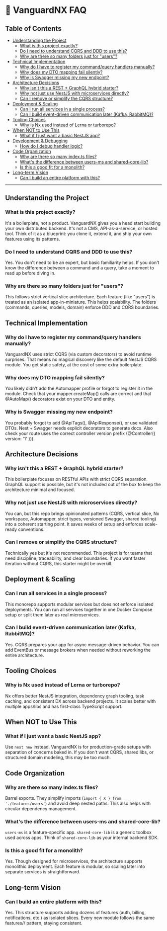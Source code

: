 # 🤔 VanguardNX FAQ

## Table of Contents

- [Understanding the Project](#understanding-the-project)
  - [What is this project exactly?](#what-is-this-project-exactly)
  - [Do I need to understand CQRS and DDD to use this?](#do-i-need-to-understand-cqrs-and-ddd-to-use-this)
  - [Why are there so many folders just for "users"?](#why-are-there-so-many-folders-just-for-users)
- [Technical Implementation](#technical-implementation)
  - [Why do I have to register my command/query handlers manually?](#why-do-i-have-to-register-my-commandquery-handlers-manually)
  - [Why does my DTO mapping fail silently?](#why-does-my-dto-mapping-fail-silently)
  - [Why is Swagger missing my new endpoint?](#why-is-swagger-missing-my-new-endpoint)
- [Architecture Decisions](#architecture-decisions)
  - [Why isn't this a REST + GraphQL hybrid starter?](#why-isnt-this-a-rest--graphql-hybrid-starter)
  - [Why not just use NestJS with microservices directly?](#why-not-just-use-nestjs-with-microservices-directly)
  - [Can I remove or simplify the CQRS structure?](#can-i-remove-or-simplify-the-cqrs-structure)
- [Deployment & Scaling](#deployment--scaling)
  - [Can I run all services in a single process?](#can-i-run-all-services-in-a-single-process)
  - [Can I build event-driven communication later (Kafka, RabbitMQ)?](#can-i-build-event-driven-communication-later-kafka-rabbitmq)
- [Tooling Choices](#tooling-choices)
  - [Why is Nx used instead of Lerna or turborepo?](#why-is-nx-used-instead-of-lerna-or-turborepo)
- [When NOT to Use This](#when-not-to-use-this)
  - [What if I just want a basic NestJS app?](#what-if-i-just-want-a-basic-nestjs-app)
- [Development & Debugging](#development--debugging)
  - [How do I debug handler logic?](#how-do-i-debug-handler-logic)
- [Code Organization](#code-organization)
  - [Why are there so many index.ts files?](#why-are-there-so-many-indexts-files)
  - [What's the difference between users-ms and shared-core-lib?](#whats-the-difference-between-users-ms-and-shared-core-lib)
  - [Is this a good fit for a monolith?](#is-this-a-good-fit-for-a-monolith)
- [Long-term Vision](#long-term-vision)
  - [Can I build an entire platform with this?](#can-i-build-an-entire-platform-with-this)

---

## Understanding the Project

### What is this project exactly?

It's a boilerplate, not a product. VanguardNX gives you a head start building your own distributed backend. It's not a CMS, API-as-a-service, or hosted tool. Think of it as a blueprint: you clone it, extend it, and ship your own features using its patterns.

### Do I need to understand CQRS and DDD to use this?

Yes. You don't need to be an expert, but basic familiarity helps. If you don't know the difference between a command and a query, take a moment to read up before diving in.

### Why are there so many folders just for "users"?

This follows strict vertical slice architecture. Each feature (like "users") is treated as an isolated app-in-miniature. This helps scalability. The folders (commands, queries, models, domain) enforce DDD and CQRS boundaries.

## Technical Implementation

### Why do I have to register my command/query handlers manually?

VanguardNX uses strict CQRS (via custom decorators) to avoid runtime surprises. That means no magical discovery like the default NestJS CQRS module. You get static safety, at the cost of some extra boilerplate.

### Why does my DTO mapping fail silently?

You likely didn't add the Automapper profile or forgot to register it in the module. Check that your mapper.createMap() calls are correct and that @AutoMap() decorators exist on your DTO and entity.

### Why is Swagger missing my new endpoint?

You probably forgot to add @ApiTags(), @ApiResponse(), or use validated DTOs. Nest + Swagger needs explicit decorators to generate docs. Also check your route uses the correct controller version prefix (@Controller({ version: '1' })).

## Architecture Decisions

### Why isn't this a REST + GraphQL hybrid starter?

This boilerplate focuses on RESTful APIs with strict CQRS separation. GraphQL support is possible, but it's not included out of the box to keep the architecture minimal and focused.

### Why not just use NestJS with microservices directly?

You can, but this repo brings opinionated patterns (CQRS, vertical slice, Nx workspace, Automapper, strict types, versioned Swagger, shared tooling) into a coherent starting point. It saves weeks of setup and enforces scale-ready conventions.

### Can I remove or simplify the CQRS structure?

Technically yes but it's not recommended. This project is for teams that need discipline, traceability, and clear boundaries. If you want faster iteration without CQRS, this starter might be overkill.

## Deployment & Scaling

### Can I run all services in a single process?

This monorepo supports modular services but does not enforce isolated deployments. You can run all services together in one Docker Compose setup or split them later as real microservices.

### Can I build event-driven communication later (Kafka, RabbitMQ)?

Yes. CQRS prepares your app for async message-driven behavior. You can add EventBus or message brokers when needed without reworking the entire architecture.

## Tooling Choices

### Why is Nx used instead of Lerna or turborepo?

Nx offers better NestJS integration, dependency graph tooling, task caching, and consistent DX across backend projects. It scales better with multiple apps/libs and has first-class TypeScript support.

## When NOT to Use This

### What if I just want a basic NestJS app?

Use `nest new` instead. VanguardNX is for production-grade setups with separation of concerns baked in. If you don't want CQRS, shared libs, or structured domain modeling, this may be too much.

## Code Organization

### Why are there so many index.ts files?

Barrel exports. They simplify imports (`import { X } from './features/users'`) and avoid deep nested paths. This also helps with circular dependency management.

### What's the difference between users-ms and shared-core-lib?

`users-ms` is a feature-specific app. `shared-core-lib` is a generic toolbox used across apps. Think of `shared-core-lib` as your internal backend SDK.

### Is this a good fit for a monolith?

Yes. Though designed for microservices, the architecture supports monolithic deployment. Each feature is modular, so scaling later into separate services is straightforward.

## Long-term Vision

### Can I build an entire platform with this?

Yes. This structure supports adding dozens of features (auth, billing, notifications, etc.) as isolated slices. Every new module follows the same features/<n>/ pattern, staying consistent.
